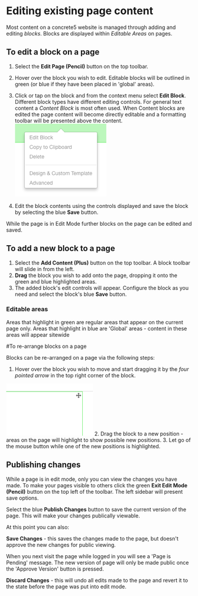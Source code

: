 # Editing existing page content

Most content on a concrete5 website is managed through adding and editing *blocks*. Blocks are displayed within *Editable Areas* on pages.

## To edit a block on a page

1. Select the **Edit Page (Pencil)** button on the top toolbar. 
2. Hover over the block you wish to edit. Editable blocks will be outlined in green (or blue if they have been placed in 'global' areas).
3. Click or tap on the block and from the context menu select **Edit Block**. Different block types have different editing controls. For general text content a *Content Block* is most often used. When Content blocks are edited the page content will become directly editable and a formatting toolbar will be presented above the content.
![](/assets/editblock.png)
 
4. Edit the block contents using the controls displayed and save the block by selecting the blue **Save** button.

While the page is in Edit Mode further blocks on the page can be edited and saved.

## To add a new block to a page
1. Select the **Add Content (Plus)** button on the top toolbar. A block toolbar will slide in from the left.
2. **Drag** the block you wish to add onto the page, dropping it onto the green and blue highlighted areas.
3. The added block's edit controls will appear. Configure the block as you need and select the block's blue **Save** button.

### Editable areas
Areas that highlight in green are regular areas that appear on the current page only.
Areas that highlight in blue are 'Global' areas - content in these areas will appear sitewide

#To re-arrange blocks on a page

Blocks can be re-arranged on a page via the following steps:

1. Hover over the block you wish to move and start dragging it by the *four pointed arrow* in the top right corner of the block.

![](/assets/moveblock.png)
2. Drag the block to a new position - areas on the page will highlight to show possible new positions.
3. Let go of the mouse button while one of the new positions is highlighted.

## Publishing changes
While a page is in edit mode, only you can view the changes you have made. To make your pages visible to others click the green **Exit Edit Mode (Pencil)** button on the top left of the toolbar. The left sidebar will present save options.

Select the blue **Publish Changes** button to save the current version of the page. This will make your changes publically viewable.

At this point you can also:

**Save Changes** - this saves the changes made to the page, but doesn't approve the new changes for public viewing.

When you next visit the page while logged in you will see a 'Page is Pending' message. The new version of page will only be made public once the 'Approve Version' button is pressed.

**Discard Changes** - this will undo all edits made to the page and revert it to the state before the page was put into edit mode.



